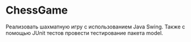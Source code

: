 # ChessGame


Реализовать шахматную игру с использованием Java Swing. Также с помощью JUnit тестов провести тестирование пакета model.
